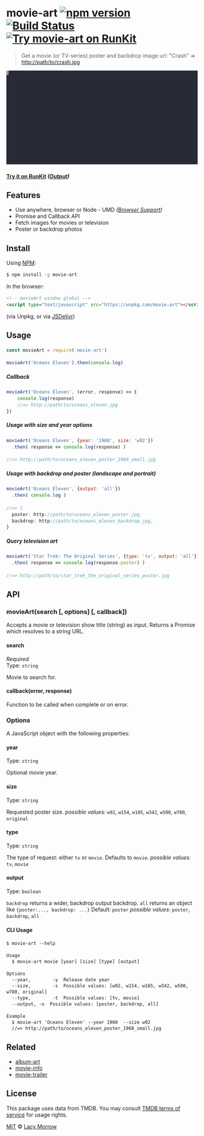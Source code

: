 # movie-art [![npm version](https://badge.fury.io/js/movie-art.svg)](https://badge.fury.io/js/movie-art) [![Build Status](https://travis-ci.org/lacymorrow/movie-art.svg?branch=master)](https://travis-ci.org/lacymorrow/movie-art) [![Try movie-art on RunKit](https://badge.runkitcdn.com/movie-art.svg)](https://npm.runkit.com/movie-art)

> Get a movie (or TV-series) poster and backdrop image url: "Crash" ➔ [http://path/to/crash.jpg](http://image.tmdb.org/t/p/original/pG8LL4LYMCr5uikhx9rewrW8352.jpg)

[![movie-art](https://github.com/lacymorrow/movie-art/raw/master/demo.svg?sanitize=true)]()

#### [Try it on RunKit](https://runkit.com/lacymorrow/movie-art) _([Output](https://runkit.io/lacymorrow/movie-art/branches/master?search=Avatar))_


## Features
 * Use anywhere, browser or Node - UMD _([Browser Support](https://caniuse.com/#feat=fetch))_
 * Promise and Callback API
 * Fetch images for movies or television
 * Poster or backdrop photos


## Install

Using [NPM](https://npmjs.com):

```bash
$ npm install -g movie-art
```

In the browser:

```html
<!-- movieArt window global -->
<script type="text/javascript" src="https://unpkg.com/movie-art"></script>
```
(via Unpkg, or via [JSDelivr](https://cdn.jsdelivr.net/npm/movie-art/index.min.js))


## Usage

```js
const movieArt = require('movie-art')

movieArt('Oceans Eleven').then(console.log)
```

##### Callback
```js
movieArt('Oceans Eleven', (error, response) => {
    console.log(response)
    //=> http://path/to/oceans_eleven.jpg
})
```

##### Usage with size and year options
```js
movieArt('Oceans Eleven', {year: '1960', size: 'w92'})
  .then( response => console.log(response) )

//=> http://path/to/oceans_eleven_poster_1960_small.jpg
```

##### Usage with backdrop and poster (landscape and portrait)
```js
movieArt('Oceans Eleven', {output: 'all'})
  .then( console.log )

//=> {
  poster: http://path/to/oceans_eleven_poster.jpg,
  backdrop: http://path/to/oceans_eleven_backdrop.jpg,
}
```

##### Query television art
```js
movieArt('Star Trek: The Original Series', {type: 'tv', output: 'all'})
  .then( response => console.log(response.poster) )

//=> http://path/to/star_trek_the_original_series_poster.jpg
```


## API

### movieArt(search [, options] [, callback])

Accepts a movie or television show title (string) as input.
Returns a Promise which resolves to a string URL.

#### search

*Required*  
Type: `string`

Movie to search for.

#### callback(error, response)

Function to be called when complete or on error.


### Options

A JavaScript object with the following properties:

#### year

Type: `string` 

Optional movie year.


#### size

Type: `string` 

Requested poster size. 
*possible values:* `w92`, `w154`, `w185`, `w342`, `w500`, `w780`, `original`


#### type

Type: `string`

The type of request: either `tv` or `movie`. Defaults to `movie`.
*possible values:* `tv`, `movie`


#### output

Type: `boolean`

`backdrop` returns a wider, backdrop output backdrop.
`all` returns an object like `{poster:..., backdrop: ...}`
Default: `poster` 
*possible values:* `poster`, `backdrop`, `all`


#### CLI Usage

```
$ movie-art --help

Usage
  $ movie-art movie [year] [size] [type] [output]

Options
  --year,        -y  Release date year
  --size,        -s  Possible values: [w92, w154, w185, w342, w500, w780, original]
  --type,        -t  Possible values: [tv, movie] 
  --output, -o  Possible values: [poster, backdrop, all]

Example
  $ movie-art 'Oceans Eleven' --year 1960  --size w92
  //=> http://path/to/oceans_eleven_poster_1960_small.jpg
```


## Related

* [album-art](https://github.com/lacymorrow/album-art)
* [movie-info](https://github.com/lacymorrow/movie-info)
* [movie-trailer](https://github.com/lacymorrow/movie-trailer)


## License

This package uses data from TMDB. You may consult [TMDB terms of service](https://www.themoviedb.org/documentation/api/terms-of-use) for usage rights.

[MIT](http://opensource.org/licenses/MIT) © [Lacy Morrow](http://lacymorrow.com)
